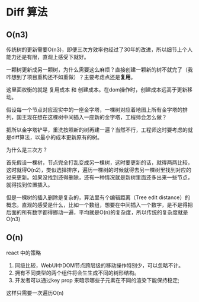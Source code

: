 # Diff 算法

## O(n3)

传统树的更新需要O(n3)，即便三次方效率也经过了30年的改进，所以细节上个人能力还是有限，直观上感受下就好。

一颗树更新成另一颗树，为什么需要这么麻烦？直接创建一颗新的树不就完了（我咋想到了项目重构还不如重做）？主要考虑点还是**复用**。

这里面权衡的就是 复用成本 和 创建成本。在dom操作时，创建成本远高于更新移动。

假设每一个节点对应现实中的一座金字塔，一棵树对应着地图上所有金字塔的排列，国王现在想在这棵树中间插入一座新的金字塔，工程师会怎么做？

把所以金字塔铲平，重洗按照新的树再建一遍？当然不行，工程师这时要考虑的就是diff算法，以最小的成本更新原有的树。

为什么是三次方？

首先假设一棵树，节点完全打乱变成另一棵树，这时要更新的话，就得两两比较，这时就得O(n2)，类似选择排序，遍历一棵树的时候就得去另一棵树里找到对应的过来更新。如果没找到还得删除，还有一种情况就是新树里面还多出来一些节点，就得找到位置插入。

但是一棵树的插入删除是复杂的，算法里有个编辑距离（Tree edit distance）的概念。直观的感受是什么，比如一个数组，想要在中间插入一个数字，是不是得把后面的所有数字都得挪动一遍，平均就是O(n)的复杂度，所以传统的复杂度就是O(n3)

## O(n)

react 中的策略

1. 同级⽐较，WebUI中DOM节点跨层级的移动操作特别少，可以忽略不计。
2. 拥有不同类型的两个组件将会⽣生成不同的树形结构。
3. 开发者可以通过key prop 来暗示哪些⼦元素在不同的渲染下能保持稳定;

这样只需要一次遍历O(n)
